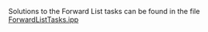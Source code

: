Solutions to the Forward List tasks can be found in the file [ForwardListTasks.ipp](https://github.com/semerdzhiev/sdp-2021-22/blob/main/group-B/06-forward-list/ForwardListTasks.ipp)
